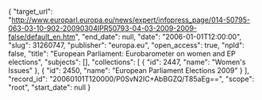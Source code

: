 {
  "target_url": "http://www.europarl.europa.eu/news/expert/infopress_page/014-50795-063-03-10-902-20090304IPR50793-04-03-2009-2009-false/default_en.htm", 
  "end_date": null, 
  "date": "2006-01-01T12:00:00", 
  "slug": 31260747, 
  "publisher": "europa.eu", 
  "open_access": true, 
  "npld": false, 
  "title": "European Parliament: Eurobarometer on women and EP elections", 
  "subjects": [], 
  "collections": [
    {
      "id": 2447, 
      "name": "Women's Issues"
    }, 
    {
      "id": 2450, 
      "name": "European Parliament Elections 2009"
    }
  ], 
  "record_id": "20060101T120000/P0SvN2IC+AbBGZQ/T85aEg==", 
  "scope": "root", 
  "start_date": null
}

